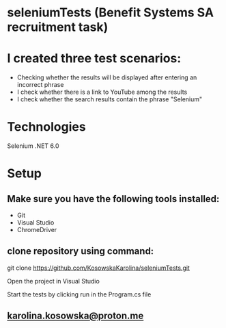 # seleniumTests (Benefit Systems SA recruitment task)

# I created three test scenarios:
* Checking whether the results will be displayed after entering an incorrect phrase
* I check whether there is a link to YouTube among the results
* I check whether the search results contain the phrase "Selenium"

# Technologies
Selenium
.NET 6.0

# Setup
## Make sure you have the following tools installed:
* Git
* Visual Studio
* ChromeDriver

## clone repository using command:
git clone https://github.com/KosowskaKarolina/seleniumTests.git

Open the project in Visual Studio

Start the tests by clicking run in the Program.cs file

## karolina.kosowska@proton.me

